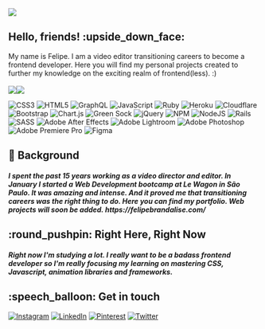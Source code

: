 <img align="center" src="https://user-images.githubusercontent.com/25259768/167254815-921c43b4-3742-4e05-b85b-6c3ed7a0ac05.png">

 
<h2>Hello, friends! :upside_down_face:</h2>
My name is Felipe. I am a video editor transitioning careers to become a frontend developer. 
Here you will find my personal projects created to further my knowledge on the exciting realm of frontend(less). :)
<br></br>

<div style="display: flex; flex-direction: row; align-items: center">
 <img class="img" src="https://github-readme-stats.vercel.app/api/top-langs/?username=hopippolla&theme=radical&layout=compact" />
  <img class="img" src="https://github-readme-stats.vercel.app/api?username=hopippolla&show_icons=true&theme=radical" />
</div>


![CSS3](https://img.shields.io/badge/css3-%231572B6.svg?style=for-the-badge&logo=css3&logoColor=white) ![HTML5](https://img.shields.io/badge/html5-%23E34F26.svg?style=for-the-badge&logo=html5&logoColor=white) ![GraphQL](https://img.shields.io/badge/-GraphQL-E10098?style=for-the-badge&logo=graphql&logoColor=white) ![JavaScript](https://img.shields.io/badge/javascript-%23323330.svg?style=for-the-badge&logo=javascript&logoColor=%23F7DF1E) ![Ruby](https://img.shields.io/badge/ruby-%23CC342D.svg?style=for-the-badge&logo=ruby&logoColor=white) ![Heroku](https://img.shields.io/badge/heroku-%23430098.svg?style=for-the-badge&logo=heroku&logoColor=white) ![Cloudflare](https://img.shields.io/badge/Cloudflare-F38020?style=for-the-badge&logo=Cloudflare&logoColor=white) ![Bootstrap](https://img.shields.io/badge/bootstrap-%23563D7C.svg?style=for-the-badge&logo=bootstrap&logoColor=white) ![Chart.js](https://img.shields.io/badge/chart.js-F5788D.svg?style=for-the-badge&logo=chart.js&logoColor=white) ![Green Sock](https://img.shields.io/badge/green%20sock-88CE02?style=for-the-badge&logo=greensock&logoColor=white) ![jQuery](https://img.shields.io/badge/jquery-%230769AD.svg?style=for-the-badge&logo=jquery&logoColor=white) ![NPM](https://img.shields.io/badge/NPM-%23000000.svg?style=for-the-badge&logo=npm&logoColor=white) ![NodeJS](https://img.shields.io/badge/node.js-6DA55F?style=for-the-badge&logo=node.js&logoColor=white) ![Rails](https://img.shields.io/badge/rails-%23CC0000.svg?style=for-the-badge&logo=ruby-on-rails&logoColor=white) ![SASS](https://img.shields.io/badge/SASS-hotpink.svg?style=for-the-badge&logo=SASS&logoColor=white) ![Adobe After Effects](https://img.shields.io/badge/Adobe%20After%20Effects-9999FF.svg?style=for-the-badge&logo=Adobe%20After%20Effects&logoColor=white) ![Adobe Lightroom](https://img.shields.io/badge/Adobe%20Lightroom-31A8FF.svg?style=for-the-badge&logo=Adobe%20Lightroom&logoColor=white) ![Adobe Photoshop](https://img.shields.io/badge/adobephotoshop-%2331A8FF.svg?style=for-the-badge&logo=adobephotoshop&logoColor=white) ![Adobe Premiere Pro](https://img.shields.io/badge/Adobe%20Premiere%20Pro-9999FF.svg?style=for-the-badge&logo=Adobe%20Premiere%20Pro&logoColor=white) 	![Figma](https://img.shields.io/badge/figma-%23F24E1E.svg?style=for-the-badge&logo=figma&logoColor=white)

<h2> 🔭 Background </h2>
<h5>I spent the past 15 years working as a video director and editor.
In January I started a Web Development bootcamp at Le Wagon in São Paulo. It was amazing and intense. And it proved me that transitioning careers was the right thing to do. 
Here you can find my portfolio. Web projects will soon be added. https://felipebrandalise.com/
</h5>

<h2> :round_pushpin: Right Here, Right Now  </h2>
<h5>Right now I'm studying a lot. I really want to be a badass frontend developer so I'm really focusing my learning on mastering CSS, Javascript, animation libraries and frameworks.</h5> 

<h2> :speech_balloon: Get in touch</h2>

[![Instagram](https://img.shields.io/badge/Instagram-%23E4405F.svg?logo=Instagram&logoColor=white)](https://instagram.com/febrandalise) [![LinkedIn](https://img.shields.io/badge/LinkedIn-%230077B5.svg?logo=linkedin&logoColor=white)](https://linkedin.com/in/febrandalise) [![Pinterest](https://img.shields.io/badge/Pinterest-%23E60023.svg?logo=Pinterest&logoColor=white)](https://pinterest.com/chaotisch) [![Twitter](https://img.shields.io/badge/Twitter-%231DA1F2.svg?logo=Twitter&logoColor=white)](https://twitter.com/mossfromwork) 






